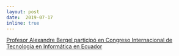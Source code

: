 ```yaml
--- 
layout: post 
date:  2019-07-17
inline: true
---
```

[Profesor Alexandre Bergel participó en Congreso Internacional de Tecnología en Informática en Ecuador](https://www.dcc.uchile.cl/profesor-alexandre-bergel-participo-en-congreso-internacional-de-tecnologia-en-informatica-en-ecuador)


